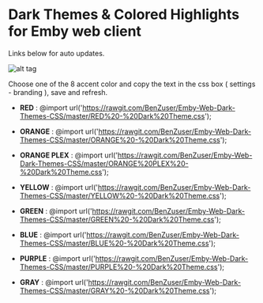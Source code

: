 # Dark Themes & Colored Highlights for Emby web client

Links below for auto updates.

![alt tag](https://cdn.rawgit.com/BenZuser/Emby-Dark-Themes-Resources/master/images/screenshots/Emby%20Dark%20Themes.png)

Choose one of the 8 accent color and copy the text in the css box ( settings - branding ), save and refresh.

* **RED**         : @import url('https://rawgit.com/BenZuser/Emby-Web-Dark-Themes-CSS/master/RED%20-%20Dark%20Theme.css');

* **ORANGE**      : @import url('https://rawgit.com/BenZuser/Emby-Web-Dark-Themes-CSS/master/ORANGE%20-%20Dark%20Theme.css');

* **ORANGE PLEX** : @import url('https://rawgit.com/BenZuser/Emby-Web-Dark-Themes-CSS/master/ORANGE%20PLEX%20-%20Dark%20Theme.css');

* **YELLOW**      : @import url('https://rawgit.com/BenZuser/Emby-Web-Dark-Themes-CSS/master/YELLOW%20-%20Dark%20Theme.css'); 

* **GREEN**       : @import url('https://rawgit.com/BenZuser/Emby-Web-Dark-Themes-CSS/master/GREEN%20-%20Dark%20Theme.css');

* **BLUE**        : @import url('https://rawgit.com/BenZuser/Emby-Web-Dark-Themes-CSS/master/BLUE%20-%20Dark%20Theme.css');

* **PURPLE**      : @import url('https://rawgit.com/BenZuser/Emby-Web-Dark-Themes-CSS/master/PURPLE%20-%20Dark%20Theme.css'); 

* **GRAY**        : @import url('https://rawgit.com/BenZuser/Emby-Web-Dark-Themes-CSS/master/GRAY%20-%20Dark%20Theme.css');  
